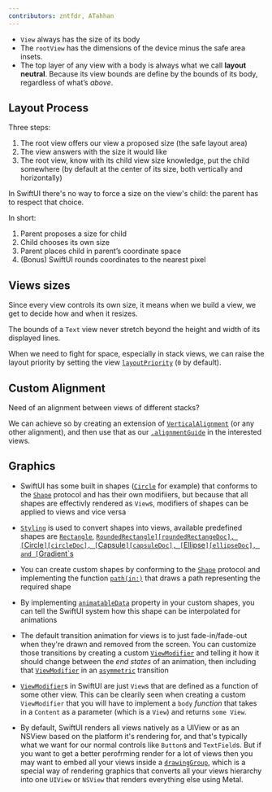 ```yaml
---
contributors: zntfdr, ATahhan
---
```


- `View` always has the size of its body
- The `rootView` has the dimensions of the device minus the safe area insets.
- The top layer of any view with a body is always what we call **layout neutral**. Because its view bounds are define by the bounds of its body, regardless of what’s _above_.

## Layout Process

Three steps:

1. The root view offers our view a proposed size (the safe layout area)
2. The view answers with the size it would like
3. The root view, know with its child view size knowledge, put the child somewhere (by default at the center of its size, both vertically and horizontally)

In SwiftUI there's no way to force a size on the view's child: the parent has to respect that choice. 

In short:

1. Parent proposes a size for child
2. Child chooses its own size
3. Parent places child in parent’s coordinate space
4. (Bonus) SwiftUI rounds coordinates to the nearest pixel

## Views sizes

Since every view controls its own size, it means when we build a view, we get to decide how and when it resizes. 

The bounds of a `Text` view never stretch beyond the height and width of its displayed lines.

When we need to fight for space, especially in stack views, we can raise the layout priority by setting the view [`layoutPriority`][layoutPriorityDoc] (`0` by default).

## Custom Alignment

Need of an alignment between views of different stacks?

We can achieve so by creating an extension of [`VerticalAlignment`][verticalAlignemntDoc] (or any other alignment), and then use that as our [`.alignmentGuide`][guideDoc] in the interested views.

[layoutPriorityDoc]: https://developer.apple.com/documentation/swiftui/view/3278584-layoutpriority
[verticalAlignemntDoc]: https://developer.apple.com/documentation/swiftui/verticalalignment
[guideDoc]: https://developer.apple.com/documentation/swiftui/view/3278504-alignmentguide

## Graphics

- SwiftUI has some built in shapes ([`Circle`][circleDoc] for example) that conforms to the [`Shape`][shapeDoc] protocol and has their own modifiiers, but because that all shapes are effectivly rendered as `View`s, modifiers of shapes can be applied to views and vice versa

- [`Styling`][stylingDoc] is used to convert shapes into views, available predefined shapes are [`Rectangle`][rectangleDoc], [`RoundedRectangle][roundedRectangeDoc], [`Circle`][circleDoc], [`Capsule`][capsuleDoc], [`Ellipse`][ellipseDoc], and [`Gradient`s][gradientDoc]

- You can create custom shapes by conforming to the [`Shape`][shapeDoc] protocol and implementing the function [`path(in:)`][pathFunctionDoc] that draws a path representing the required shape

- By implementing [`animatableData`][animatableDataDoc] property in your custom shapes, you can tell the SwiftUI system how this shape can be interpolated for animations

- The default transition animation for views is to just fade-in/fade-out when they're drawn and removed from the screen. You can customize those transitions
by creating a custom [`ViewModifier`][viewModifierDoc] and telling it how it should change between the *end states* of an animation, then including that [`ViewModifier`][viewModifierDoc] in an [`asymmetric`][asymmetricDoc] transition

- [`ViewModifier`][viewModifierDoc]s in SwiftUI are just `View`s that are defined as a function of some other view. This can be clearily seen when creating a custom `ViewModifier` that you will have to implement a `body` *function* that takes in a `Content` as a parameter (which is a `View`) and returns `some View`.

- By default, SwiftUI renders all views natively as a UIView or as an NSView based on the platform it's rendering for, and that's typically what we want for our normal controls like `Button`s and `TextField`s. But if you want to get a better perofrming render for a lot of views then you may want to embed all your views inside a [`drawingGroup`][drawingGroupDoc], which is a special way of rendering graphics that converts all your views hierarchy into one `UIView` or `NSView` that renders everything else using Metal.

[circleDoc]: https://developer.apple.com/documentation/swiftui/circle
[shapeDoc]: https://developer.apple.com/documentation/swiftui/shape
[stylingDoc]: https://developer.apple.com/documentation/swiftui/view/styling
[gradientDoc]: https://developer.apple.com/documentation/swiftui/gradient
[capsuleDoc]: https://developer.apple.com/documentation/swiftui/capsule
[ellipseDoc]: https://developer.apple.com/documentation/swiftui/ellipse
[rectangleDoc]: https://developer.apple.com/documentation/swiftui/rectangle
[roundedRectangeDoc]: https://developer.apple.com/documentation/swiftui/roundedrectangle
[pathFunctionDoc]: https://developer.apple.com/documentation/swiftui/shape/3274626-path
[animatableDataDoc]: https://developer.apple.com/documentation/swiftui/animatable/3046497-animatabledata
[viewModifierDoc]: https://developer.apple.com/documentation/swiftui/viewmodifier
[asymmetricDoc]: https://developer.apple.com/documentation/swiftui/anytransition/3076193-asymmetric
[drawingGroupDoc]: https://developer.apple.com/documentation/swiftui/view/3278548-drawinggroup
